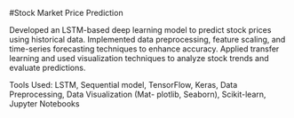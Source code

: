 #Stock Market Price Prediction

Developed an LSTM-based deep learning model to predict stock prices using historical data. Implemented
data preprocessing, feature scaling, and time-series forecasting techniques to enhance accuracy. Applied
transfer learning and used visualization techniques to analyze stock trends and evaluate predictions.

Tools Used: LSTM, Sequential model, TensorFlow, Keras, Data Preprocessing, Data Visualization (Mat-
plotlib, Seaborn), Scikit-learn, Jupyter Notebooks
